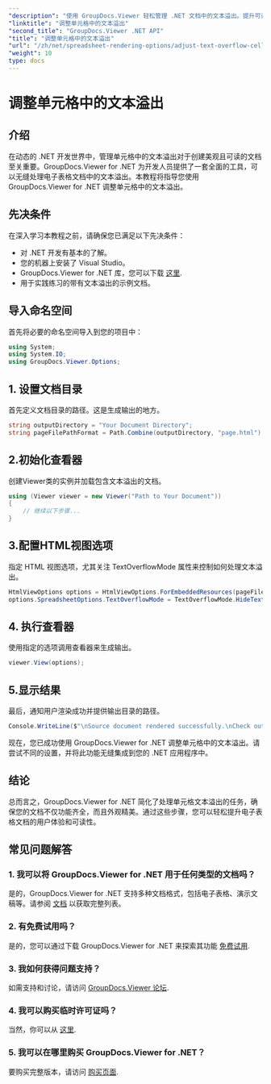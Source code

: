 ```yaml
---
"description": "使用 GroupDocs.Viewer 轻松管理 .NET 文档中的文本溢出。提升可读性和用户体验。立即下载免费试用版。"
"linktitle": "调整单元格中的文本溢出"
"second_title": "GroupDocs.Viewer .NET API"
"title": "调整单元格中的文本溢出"
"url": "/zh/net/spreadsheet-rendering-options/adjust-text-overflow-cells/"
"weight": 10
type: docs
---
```

# 调整单元格中的文本溢出

## 介绍
在动态的 .NET 开发世界中，管理单元格中的文本溢出对于创建美观且可读的文档至关重要。GroupDocs.Viewer for .NET 为开发人员提供了一套全面的工具，可以无缝处理电子表格文档中的文本溢出。本教程将指导您使用 GroupDocs.Viewer for .NET 调整单元格中的文本溢出。
## 先决条件
在深入学习本教程之前，请确保您已满足以下先决条件：
- 对 .NET 开发有基本的了解。
- 您的机器上安装了 Visual Studio。
- GroupDocs.Viewer for .NET 库，您可以下载 [这里](https://releases。groupdocs.com/viewer/net/).
- 用于实践练习的带有文本溢出的示例文档。
## 导入命名空间
首先将必要的命名空间导入到您的项目中：
```csharp
using System;
using System.IO;
using GroupDocs.Viewer.Options;
```
## 1. 设置文档目录
首先定义文档目录的路径。这是生成输出的地方。
```csharp
string outputDirectory = "Your Document Directory";
string pageFilePathFormat = Path.Combine(outputDirectory, "page.html");
```
## 2.初始化查看器
创建Viewer类的实例并加载包含文本溢出的文档。
```csharp
using (Viewer viewer = new Viewer("Path to Your Document"))
{
    // 继续以下步骤...
}
```
## 3.配置HTML视图选项
指定 HTML 视图选项，尤其关注 TextOverflowMode 属性来控制如何处理文本溢出。
```csharp
HtmlViewOptions options = HtmlViewOptions.ForEmbeddedResources(pageFilePathFormat);
options.SpreadsheetOptions.TextOverflowMode = TextOverflowMode.HideText;
```
## 4. 执行查看器
使用指定的选项调用查看器来生成输出。
```csharp
viewer.View(options);
```
## 5.显示结果
最后，通知用户渲染成功并提供输出目录的路径。
```csharp
Console.WriteLine($"\nSource document rendered successfully.\nCheck output in {outputDirectory}.");
```
现在，您已成功使用 GroupDocs.Viewer for .NET 调整单元格中的文本溢出。请尝试不同的设置，并将此功能无缝集成到您的 .NET 应用程序中。
## 结论
总而言之，GroupDocs.Viewer for .NET 简化了处理单元格文本溢出的任务，确保您的文档不仅功能齐全，而且外观精美。通过这些步骤，您可以轻松提升电子表格文档的用户体验和可读性。
## 常见问题解答
### 1. 我可以将 GroupDocs.Viewer for .NET 用于任何类型的文档吗？
是的，GroupDocs.Viewer for .NET 支持多种文档格式，包括电子表格、演示文稿等。请参阅 [文档](https://tutorials.groupdocs.com/viewer/net/) 以获取完整列表。
### 2. 有免费试用吗？
是的，您可以通过下载 GroupDocs.Viewer for .NET 来探索其功能 [免费试用](https://releases。groupdocs.com/).
### 3. 我如何获得问题支持？
如需支持和讨论，请访问 [GroupDocs.Viewer 论坛](https://forum。groupdocs.com/c/viewer/9).
### 4. 我可以购买临时许可证吗？
当然，你可以从 [这里](https://purchase。groupdocs.com/temporary-license/).
### 5. 我可以在哪里购买 GroupDocs.Viewer for .NET？
要购买完整版本，请访问 [购买页面](https://purchase。groupdocs.com/buy).